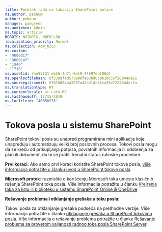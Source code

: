 ```yaml
---
title: Početak rada na lokaciji SharePoint online
ms.author: pebaum
author: pebaum
manager: pamgreen
ms.audience: Admin
ms.topic: article
ROBOTS: NOINDEX, NOFOLLOW
localization_priority: Normal
ms.collection: Adm_O365
ms.custom:
- "9000317"
- "9000147"
- "1940"
- "1718"
ms.assetid: 7ae05f21-eb16-4d71-9e19-4f097eb100d2
ms.openlocfilehash: 0f3389fad573908fa80bd0c861b656f268446e61
ms.sourcegitcommit: 0f0186044a3597e42ad14c32ca58e7224344dcfa
ms.translationtype: MT
ms.contentlocale: sr-Latn-RS
ms.lasthandoff: 12/15/2019
ms.locfileid: "40050935"
---
```

# <a name="workflows-in-sharepoint"></a>Tokova posla u sistemu SharePoint

SharePoint tokovi posla su unapred programirane mini aplikacije koje unapređuju i automatizuju veliki broj poslovnih procesa. Tokovi posla mogu da se kreću od prikupljanja potpisa, povratnih informacija ili odobrenja za plan ili dokument, da bi se pratili trenutni status rutinske procedure.

**Prvi koraci:** Ako samo prvi koraci koristite SharePoint tokove posla, [više informacija potražite u članku uvod u SharePoint tokove posla](https://support.office.com/article/introduction-to-sharepoint-workflow-07982276-54e8-4e17-8699-5056eff4d9e3).

**Microsoft protok**: razmislite o korišćenju Microsoft toka umesto klasičnih rešenja SharePoint toka posla. Više informacija potražite u članku [Kreiranje toka za listu ili biblioteku u sistemu SharePoint Online ili OneDrive](https://support.office.com/article/create-a-flow-for-a-list-or-library-in-sharepoint-online-or-onedrive-for-business-a9c3e03b-0654-46af-a254-20252e580d01)

**Rešavanje problema i otklanjanje grešaka u toku posla**:

Tokovi posla za otklanjanje grešaka podseća na prethodne verzije. Više informacija potražite u članku [otklanjanje grešaka u SharePoint tokovima posla](https://docs.microsoft.com/sharepoint/dev/general-development/debugging-sharepoint-server-workflows). Više informacija o rešavanju problema potražite u članku [Rešavanje problema sa proverom valjanosti radnog toka posla SharePoint Server](https://docs.microsoft.com/sharepoint/dev/general-development/troubleshooting-sharepoint-server-workflow-validation-errors-in-visio).

